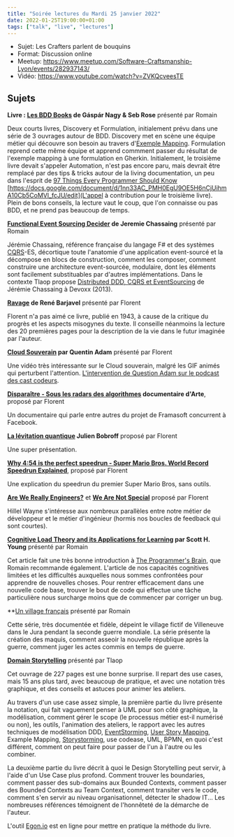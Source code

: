 ```yaml
---
title: "Soirée lectures du Mardi 25 janvier 2022"
date: 2022-01-25T19:00:00+01:00
tags: ["talk", "live", "lectures"]
---
```


- Sujet: Les Crafters parlent de bouquins
- Format: Discussion online
- Meetup: https://www.meetup.com/Software-Craftsmanship-Lyon/events/282937143/
- Vidéo: https://www.youtube.com/watch?v=ZVKQcveesTE

## Sujets

**Livre : [Les BDD Books](https://www.bddbooks.com/) de Gáspár Nagy & Seb Rose** présenté par Romain

Deux courts livres, Discovery et Formulation, initialement prévu dans une série de 3 ouvrages autour de BDD.
Discovery met en scène une équipe métier qui découvre son besoin au travers d'[Exemple Mapping](https://en.wikipedia.org/wiki/Specification_by_example).
Formulation reprend cette même équipe et apprend commment passer du résultat de l'exemple mapping à une formulation en Gherkin.
Initialement, le troisième livre devait s'appeler Automation, n'est pas encore paru, mais devrait être remplacé par des tips & tricks autour de la living documentation, un peu dans l'esprit de [97 Things Every Programmer Should Know](https://www.oreilly.com/library/view/97-things-every/9780596809515/)
[https://docs.google.com/document/d/1nn33AC_PMH0EgU9OE5H6nCjUihmA10Cb5CoMVl_fcJU/edit](L'appel à contribution pour le troisième livre).
Plein de bons conseils, la lecture vaut le coup, que l'on connaisse ou pas BDD, et ne prend pas beaucoup de temps.

**[Functional Event Sourcing Decider](https://thinkbeforecoding.com/post/2021/12/17/functional-event-sourcing-decider) de Jeremie Chassaing** présenté par Romain

Jérémie Chassaing, référence française du langage F# et des systèmes [CQRS](https://en.wikipedia.org/wiki/Command%E2%80%93query_separation#Command_Query_Responsibility_Separation)-ES, décortique toute l'anatomie d'une application event-sourcé et la décompose en blocs de construction, comment les composer, comment construire une architecture event-sourcée, modulaire, dont les éléments sont facilement substituables par d'autres implémentations.
Dans le contexte Tlaop propose [Distributed DDD, CQRS et EventSourcing](https://www.youtube.com/watch?v=m9tXT_q5odA) de Jérémie Chassaing à Devoxx (2013).

**[Ravage](https://www.babelio.com/livres/Barjavel-Ravage/6590) de René Barjavel** présenté par Florent

Florent n'a pas aimé ce livre, publié en 1943, à cause de la critique du progrès et les aspects misogynes du texte.
Il conseille néanmoins la lecture des 20 premières pages pour la description de la vie dans le futur imaginée par l'auteur.

**[Cloud Souverain](https://www.youtube.com/watch?v=FkACIjjCTQE) par Quentin Adam** présenté par Florent

Une vidéo très intéressante sur le Cloud souverain, malgré les GIF animés qui perturbent l'attention.
[L'intervention de Question Adam sur le podcast des cast codeurs](https://lescastcodeurs.com/2021/09/02/lcc-262-interview-cloud-de-confiance-avec-quentin-adam/).

**[Disparaître - Sous les radars des algorithmes](https://www.arte.tv/fr/videos/100750-000-A/disparaitre-sous-les-radars-des-algorithmes/) documentaire d'Arte**, proposé par Florent

Un documentaire qui parle entre autres du projet de Framasoft concurrent à Facebook.

**[La lévitation quantique](https://www.youtube.com/watch?v=6kg2yV_3B1Q) Julien Bobroff** proposé par Florent

Une super présentation.

**[Why 4:54 is the perfect speedrun - Super Mario Bros. World Record Speedrun Explained](https://www.youtube.com/watch?v=U7RzoIEoSMY)**, proposé par Florent

Une explication du speedrun du premier Super Mario Bros, sans outils.

**[Are We Really Engineers?](https://www.hillelwayne.com/post/are-we-really-engineers/)** et **[We Are Not Special](https://www.hillelwayne.com/post/we-are-not-special/)** proposé par Florent

Hillel Wayne s'intéresse aux nombreux parallèles entre notre métier de développeur et le métier d'ingénieur (hormis nos boucles de feedback qui sont courtes).

**[Cognitive Load Theory and its Applications for Learning](https://www.scotthyoung.com/blog/2022/01/04/cognitive-load-theory/) par Scott H. Young** présenté par Romain

Cet article fait une très bonne introduction à [The Programmer's Brain](https://www.manning.com/books/the-programmers-brain), que Romain recommande également.
L'article de nos capacités cognitives limitées et les difficultés auxquelles nous sommes confrontées pour apprendre de nouvelles choses.
Pour rentrer efficacement dans une nouvelle code base, trouver le bout de code qui effectue une tâche particulière nous surcharge moins que de commencer par corriger un bug.

**[Un village français](https://fr.wikipedia.org/wiki/Un_village_fran%C3%A7ais) présenté par Romain

Cette série, très documentée et fidèle, dépeint le village fictif de Villeneuve dans le Jura pendant la seconde guerre mondiale.
La série présente la création des maquis, comment asseoir la nouvelle république après la guerre, comment juger les actes commis en temps de guerre.

**[Domain Storytelling](https://domainstorytelling.org/)** présenté par Tlaop

Cet ouvrage de 227 pages est une bonne surprise.
Il repart des use cases, mais 15 ans plus tard, avec beaucoup de pratique, et avec une notation très graphique, et des conseils et astuces pour animer les ateliers.

Au travers d'un use case assez simple, la première partie du livre présente la notation, qui fait vaguement penser à UML pour son côté graphique, la modélisation, comment gérer le scope (le processus métier est-il numérisé ou non), les outils, l'animation des ateliers, le rapport avec les autres techniques de modélisation DDD, [EventStorming](https://www.eventstorming.com/), [User Story Mapping](https://www.jpattonassociates.com/story-mapping/), Example Mapping, [Storystorming](https://storystorming.com/), use codease, UML, BPMN, en quoi c'est différent, comment on peut faire pour passer de l'un à l'autre ou les combiner.

La deuxième partie du livre décrit à quoi le Design Storytelling peut servir, à l'aide d'un Use Case plus profond. Comment trouver les boundaries, comment passer des sub-domains aux Bounded Contexts, comment passer des Bounded Contexts au Team Context, comment transiter vers le code, comment s'en servir au niveau organisationnel, détecter le shadow IT...
Les nombreuses références témoignent de l'honnêteté de la démarche de l'auteur.

L'outil [Egon.io](https://egon.io/) est en ligne pour mettre en pratique la méthode du livre.
